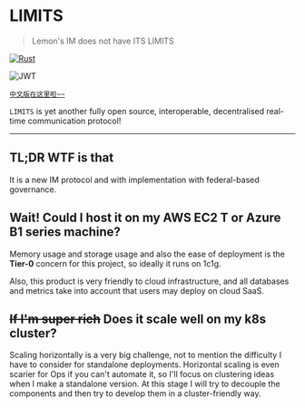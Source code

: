 # LIMITS
> Lemon's IM does not have ITS LIMITS

[![Rust](https://github.com/LemonHX/limit/actions/workflows/rust.yml/badge.svg)](https://github.com/LemonHX/limit/actions/workflows/rust.yml)

![[JWT](http://jwt.io/)](http://jwt.io/img/badge-compatible.svg)

[`中文版在这里啦~~`](README.zh-cn.md)


`LIMITS` is yet another fully open source, interoperable, decentralised real-time communication protocol!

---
## TL;DR WTF is that
It is a new IM protocol and with implementation with federal-based governance.

## Wait! Could I host it on my AWS EC2 T or Azure B1 series machine?
Memory usage and storage usage and also the ease of deployment is the **Tier-0** concern for this project,
so ideally it runs on 1c1g.

Also, this product is very friendly to cloud infrastructure, and all databases and metrics take into account that users may deploy on cloud SaaS.

## ~~If I'm super rich~~ Does it scale well on my k8s cluster?
Scaling horizontally is a very big challenge, not to mention the difficulty I have to consider for standalone deployments.
Horizontal scaling is even scarier for Ops if you can't automate it, so I'll focus on clustering ideas when I make a standalone version.
At this stage I will try to decouple the components and then try to develop them in a cluster-friendly way.
